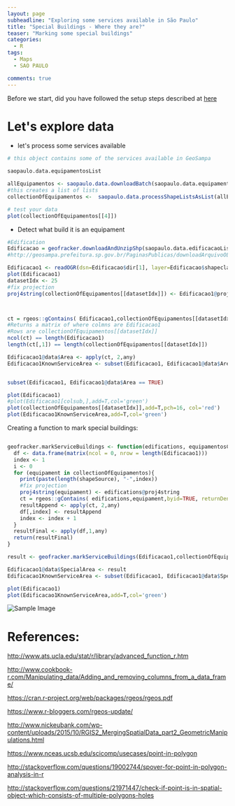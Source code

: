 ```yaml
---
layout: page
subheadline: "Exploring some services available in São Paulo"
title: "Special Buildings - Where they are?"
teaser: "Marking some special buildings"
categories:
  - R
tags:
  - Maps
  - SAO PAULO

comments: true
---
```


Before we start, did you have followed the setup steps described at [here]({{site.url}}/RStudioSetupV2)

# Let's explore data

- let's process some services available

```R
# this object contains some of the services available in GeoSampa

saopaulo.data.equipamentosList

allEquipamentos <- saopaulo.data.downloadBatch(saopaulo.data.equipamentosList )
#this creates a list of lists
collectionOfEquipamentos <-  saopaulo.data.processShapeListsAsList(allEquipamentos,"sirgas|SIRGAS")

# test your data
plot(collectionOfEquipamentos[[4]])


```

- Detect what build it is an equipament

```R
#Edification
Edificacao = geofracker.downloadAndUnzipShp(saopaulo.data.edificacaoList[79])
#http://geosampa.prefeitura.sp.gov.br/PaginasPublicas/downloadArquivoOL.aspx?orig=DownloadCamadas&arq=06_Habita%E7%E3o%20e%20Edifica%E7%E3o%5C%5CEdifica%E7%E3o%5C%5CShapefile%5C%5CSHP_edificacao_AGUA_RASA&arqTipo=Shapefile

Edificacao1 <- readOGR(dsn=Edificacao$dir[1], layer=Edificacao$shapeclass[1])
plot(Edificacao1)
datasetIdx <- 25
#fix projection
proj4string(collectionOfEquipamentos[[datasetIdx]]) <- Edificacao1@proj4string



ct = rgeos::gContains( Edificacao1,collectionOfEquipamentos[[datasetIdx]],byid=TRUE, returnDense=TRUE )
#Returns a matrix of where colmns are Edificacao1
#Rows are collectionOfEquipamentos[[datasetIdx]]
ncol(ct) == length(Edificacao1)
length(ct[,1]) == length(collectionOfEquipamentos[[datasetIdx]])

Edificacao1@data$Area <- apply(ct, 2,any)
Edificacao1KnownServiceArea <- subset(Edificacao1, Edificacao1@data$Area == TRUE)


subset(Edificacao1, Edificacao1@data$Area == TRUE)

plot(Edificacao1)
#plot(Edificacao1[colsub,],add=T,col='green')
plot(collectionOfEquipamentos[[datasetIdx]],add=T,pch=16, col='red')
plot(Edificacao1KnownServiceArea,add=T,col='green')

```


Creating a function to mark special buildings:


```R

geofracker.markServiceBuildings <- function(edifications, equipamentosCollection) {
  df <- data.frame(matrix(ncol = 0, nrow = length(Edificacao1)))
  index <- 1
  i <- 0
  for (equipament in collectionOfEquipamentos){
    print(paste(length(shapeSource), "-",index))
    #fix projection
    proj4string(equipament) <- edifications@proj4string
    ct = rgeos::gContains( edifications,equipament,byid=TRUE, returnDense=TRUE )
    resultAppend <- apply(ct, 2,any)
    df[,index] <- resultAppend
    index <- index + 1
  }
  resultFinal <- apply(df,1,any)
  return(resultFinal)
}

result <- geofracker.markServiceBuildings(Edificacao1,collectionOfEquipamentos)

Edificacao1@data$SpecialArea <- result
Edificacao1KnownServiceArea <- subset(Edificacao1, Edificacao1@data$SpecialArea == TRUE)

plot(Edificacao1)
plot(Edificacao1KnownServiceArea,add=T,col='green')


```

![Sample Image]({{site.url}}/images/20160923_MarkingSpecialBuilding.png)



# References:

<http://www.ats.ucla.edu/stat/r/library/advanced_function_r.htm>

<http://www.cookbook-r.com/Manipulating_data/Adding_and_removing_columns_from_a_data_frame/>

<https://cran.r-project.org/web/packages/rgeos/rgeos.pdf>

<https://www.r-bloggers.com/rgeos-update/>

<http://www.nickeubank.com/wp-content/uploads/2015/10/RGIS2_MergingSpatialData_part2_GeometricManipulations.html>

<https://www.nceas.ucsb.edu/scicomp/usecases/point-in-polygon>

<http://stackoverflow.com/questions/19002744/spover-for-point-in-polygon-analysis-in-r>

<http://stackoverflow.com/questions/21971447/check-if-point-is-in-spatial-object-which-consists-of-multiple-polygons-holes>
